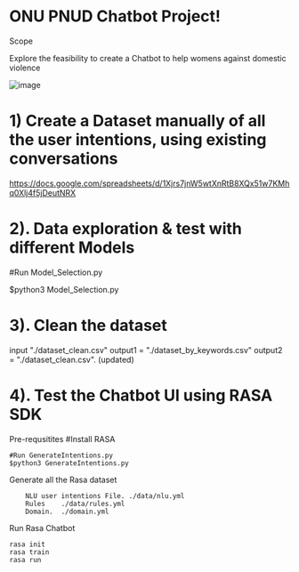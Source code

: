# ONU PNUD Chatbot Project!

Scope

Explore the feasibility to create a Chatbot to help womens against domestic violence

![image](https://user-images.githubusercontent.com/239682/143329590-e4882dff-9bc5-4e87-9658-774014dd8897.png)



# 1) Create a Dataset manually of all the user intentions, using existing conversations 

https://docs.google.com/spreadsheets/d/1Xjrs7jnW5wtXnRtB8XQx51w7KMhq0Xlj4f5jDeutNRX


# 2).  Data exploration & test with different Models

   #Run Model_Selection.py
 
 $python3 Model_Selection.py


# 3).  Clean the dataset 

input   "./dataset_clean.csv"
output1 = "./dataset_by_keywords.csv"
output2 = "./dataset_clean.csv". (updated)


# 4).  Test the Chatbot UI using RASA SDK

Pre-requsitites
    #Install RASA


    #Run GenerateIntentions.py
    $python3 GenerateIntentions.py

Generate all the Rasa dataset

		NLU user intentions File. ./data/nlu.yml
		Rules    ./data/rules.yml
		Domain.  ./domain.yml

Run Rasa Chatbot

    rasa init
    rasa train
    rasa run
